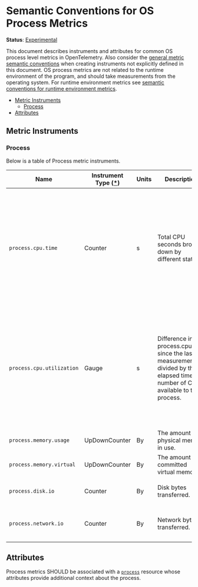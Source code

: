 # Semantic Conventions for OS Process Metrics

**Status**: [Experimental](../../document-status.md)

This document describes instruments and attributes for common OS process level
metrics in OpenTelemetry. Also consider the [general metric semantic
conventions](README.md#general-metric-semantic-conventions) when creating
instruments not explicitly defined in this document. OS process metrics are
not related to the runtime environment of the program, and should take
measurements from the operating system. For runtime environment metrics see
[semantic conventions for runtime environment
metrics](runtime-environment-metrics.md).

<!-- Re-generate TOC with `markdown-toc --no-first-h1 -i` -->

<!-- toc -->

- [Metric Instruments](#metric-instruments)
  * [Process](#process)
- [Attributes](#attributes)

<!-- tocstop -->

## Metric Instruments

### Process

Below is a table of Process metric instruments.

| Name                      | Instrument Type ([*](README.md#instrument-types)) | Units | Description                                                                                                                         | Labels                                                                                                                                                                                          |
|---------------------------|---------------------------------------------------|-------|-------------------------------------------------------------------------------------------------------------------------------------|-------------------------------------------------------------------------------------------------------------------------------------------------------------------------------------------------|
| `process.cpu.time`        | Counter                                           | s     | Total CPU seconds broken down by different states.                                                                                  | `state`, if specified, SHOULD be one of: `system`, `user`, `wait`. A process SHOULD be characterized _either_ by data points with no `state` labels, _or only_ data points with `state` labels. |
| `process.cpu.utilization` | Gauge                                             | s     | Difference in process.cpu.time since the last measurement, divided by the elapsed time and number of CPUs available to the process. | `state`, if specified, SHOULD be one of: `system`, `user`, `wait`. A process SHOULD be characterized _either_ by data points with no `state` labels, _or only_ data points with `state` labels. |
| `process.memory.usage`    | UpDownCounter                                     | By    | The amount of physical memory in use.                                                                                               |                                                                                                                                                                                                 |
| `process.memory.virtual`  | UpDownCounter                                     | By    | The amount of committed virtual memory.                                                                                             |                                                                                                                                                                                                 |
| `process.disk.io`         | Counter                                           | By    | Disk bytes transferred.                                                                                                             | `direction` SHOULD be one of: `read`, `write`                                                                                                                                                   |
| `process.network.io`      | Counter                                           | By    | Network bytes transferred.                                                                                                          | `direction` SHOULD be one of: `receive`, `transmit`                                                                                                                                           |

## Attributes

Process metrics SHOULD be associated with a [`process`](../../resource/semantic_conventions/process.md#process) resource whose attributes provide additional context about the process.
